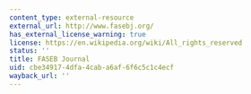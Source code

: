 ```yaml
---
content_type: external-resource
external_url: http://www.fasebj.org/
has_external_license_warning: true
license: https://en.wikipedia.org/wiki/All_rights_reserved
status: ''
title: FASEB Journal
uid: cbe34917-4dfa-4cab-a6af-6f6c5c1c4ecf
wayback_url: ''
---
```

